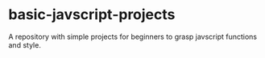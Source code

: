 # basic-javscript-projects
A repository with simple projects for beginners to grasp javscript functions and style.
